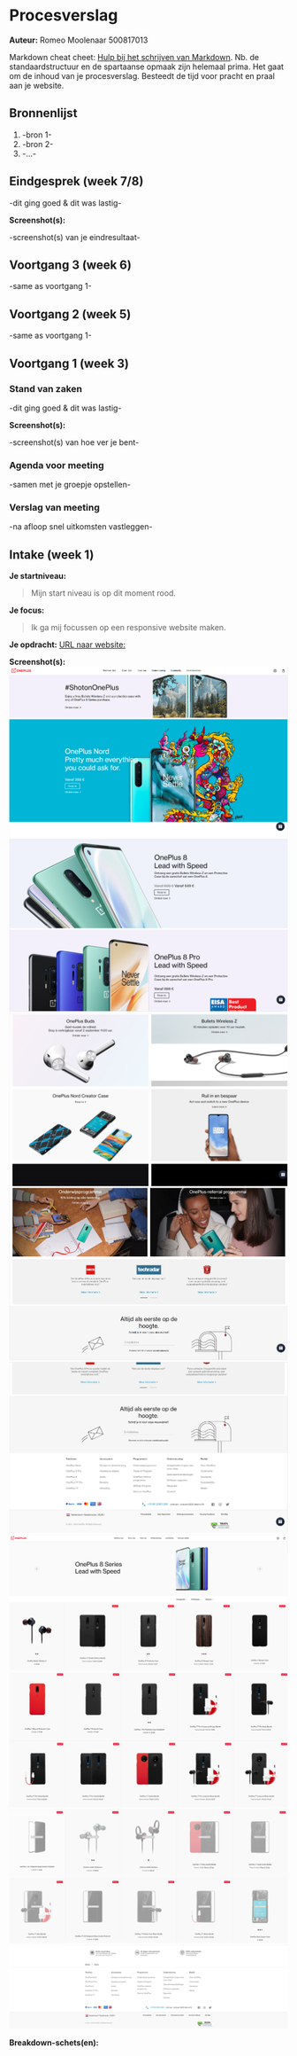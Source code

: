 # Procesverslag
**Auteur:** Romeo Moolenaar 500817013

Markdown cheat cheet: [Hulp bij het schrijven van Markdown](https://github.com/adam-p/markdown-here/wiki/Markdown-Cheatsheet). Nb. de standaardstructuur en de spartaanse opmaak zijn helemaal prima. Het gaat om de inhoud van je procesverslag. Besteedt de tijd voor pracht en praal aan je website.



## Bronnenlijst
1. -bron 1-
2. -bron 2-
3. -...-



## Eindgesprek (week 7/8)

-dit ging goed & dit was lastig-

**Screenshot(s):**

-screenshot(s) van je eindresultaat-



## Voortgang 3 (week 6)

-same as voortgang 1-



## Voortgang 2 (week 5)

-same as voortgang 1-



## Voortgang 1 (week 3)

### Stand van zaken

-dit ging goed & dit was lastig-

**Screenshot(s):**

-screenshot(s) van hoe ver je bent-

### Agenda voor meeting

-samen met je groepje opstellen-

### Verslag van meeting

-na afloop snel uitkomsten vastleggen-



## Intake (week 1)

**Je startniveau:**
> Mijn start niveau is op dit moment rood. 

**Je focus:** 
> Ik ga mij focussen op een responsive website maken.

**Je opdracht:** 
[URL naar website:](https://www.oneplus.com/nl)

**Screenshot(s):**
![Screenshot1](images/Proces/Homepage_website.PNG)
![Screenshot2](images/Proces/Homepage_website2.PNG)
![Screenshot3](images/Proces/Homepage_website3.PNG)
![Screenshot4](images/Proces/Homepage_website4.PNG)
![Screenshot5](images/Proces/Homepage_website5.PNG)
![Screenshot6](images/Proces/Webshop_website.PNG)
![Screenshot7](images/Proces/Webshop_website2.PNG)
![Screenshot8](images/Proces/Webshop_website3.PNG)
![Screenshot9](images/Proces/Webshop_website4.PNG)

**Breakdown-schets(en):**


